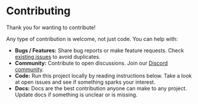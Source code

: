 # Contributing

Thank you for wanting to contribute!

Any type of contribution is welcome, not just code. You can help with:

- **Bugs / Features:** Share bug reports or make feature requests. Check [existing issues](../../issues) to avoid duplicates.
- **Community:** Contribute to open discussions. Join our [Discord community](https://discord.gg/bxtD8x6aNF).
- **Code:** Run this project locally by reading instructions below. Take a look at open issues and see if something sparks your interest.
- **Docs:** Docs are the best contribution anyone can make to any project. Update docs if something is unclear or is missing.

<!-- ## Folder structure -->

<!-- - [web](web) holds all the website code. [NextJS](https://nextjs.org) pages, [Prisma](https://www.prisma.io) queries. Using [BlitzJS](https://blitzjs.com) framework.
- [docs](docs) holds documentation. Other docs related to LA can be found [here](https://www.notion.so/learnany/Public-b3b8e046a6bc44549367b84423360b93).
- [api/cmd](api/cmd) holds CLI tool written in [Go](https://golang.org).

[Postgres](https://www.postgresql.org) database is used to store all data.

[HyperLink Academy](https://gitlab.com/jaredpereira/hyperlink-academy) (uses NextJS/Prisma) and [lorawan-stack](https://github.com/TheThingsNetwork/lorawan-stack) (nice contribution guidelines/process, code) are great code inspirations. -->

<!-- ## Run

### Run web

1. Clone project: `git clone https://github.com/learn-anything/learn-anything`
2. Have Postgres running locally. Can [install Postgres](https://www.postgresql.org) and run a local server. If you are on mac, [Postico](https://eggerapps.at/postico2/) is a nice GUI client for Postgres. For setting up a postgresql locally, prisma has a [nice guide](https://www.prisma.io/docs/guides/database-workflows/setting-up-a-database/postgresql)
3. Add `.env.local` file in [web](web) directory. With content:

```
DATABASE_URL=postgresql://nikitavoloboev@localhost:5432/learn-anything
```

In future we will have a Dockerfile for both running the database/backend on server and locally.

4. Once Postgres is running locally, can run `yarn` and `yarn start`. And go to http://localhost:3000 ✨

Check [web](web) for more details.

### Run CLI

Once API is done. CLI will be built. Should be able to save, retrieve links/ideas from CLI.

CLI is inspired by [gh](https://github.com/cli/cli) in design.

### Run iOS/Android apps

Once API is done. There will be native apps built.

iOS app will use [SwiftUI](https://developer.apple.com/xcode/swiftui/) & [Composable Architecture](https://github.com/pointfreeco/swift-composable-architecture).

## Possible issues

If you run into issues that aren't yet fixed or documented but you have a solution for, please submit a PR! Otherwise open an issue. ♥️

#### @prisma/client did not initialize yet error when running `yarn start`

Workaround

1. Run `yarn blitz db migrate`
2. Then run `yarn start`

[Active issue](https://github.com/blitz-js/blitz/issues/1004) on blitz.js -->
